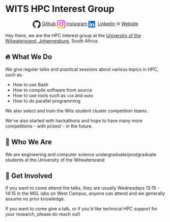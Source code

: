 # WITS HPC Interest Group

<!-- style="vertical-align: center; text-align: center; width:100%" -->
<div align="center">
    <span> 
        <img width="25" src="figures/github.svg" style="vertical-align:middle">
        <span style=""><a href="https://github.com/Michael-Beukman/HPC-InterestGroup" style="margin: auto">Github</a></span>
    </span>
    <span>
        <img width="25" src="figures/instagram.svg" style="vertical-align:middle">
        <span style=""><a href="https://www.instagram.com/witshpc/" style="margin: auto">Instagram</a></span>
    </span>
    <span>
        <img width="25" src="figures/linkedin.svg" style="vertical-align:middle">
        <span style=""><a href="https://www.linkedin.com/company/wits-hpc-interest-group" style="margin: auto">Linkedin</a></span>
    </span>
    <span>
        🌐
        <span style=""><a href="https://wits-hpc.tech" style="margin: auto">Website</a></span>
    </span>
</div>




Hey there, we are the HPC Interest group at the [University of the Witwatersrand, Johannesburg](wits.ac.za/), South Africa.

## 🔥 What We Do
We give regular talks and practical sessions about various topics in HPC, such as:
- How to use Bash
- How to compile software from source
- How to use tools such as `vim` and `make`
- How to do parallel programming

We also select and train the Wits student cluster competition teams.

We've also started with hackathons and hope to have many more competitions - with prizes! - in the future.

## 🤝 Who We Are
We are engineering and computer science undergraduate/postgraduate students at the University of the Witwatersrand

## 🤝 Get Involved
If you want to come attend the talks, they are usually Wednesdays 13:15 - 14:15 in the MSL labs on West Campus, anyone can attend and we generally assume no prior knowledge.


If you want to come give a talk, or if you'd like technical HPC support for your research, please do reach out!
